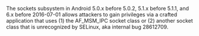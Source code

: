 The sockets subsystem in Android 5.0.x before 5.0.2, 5.1.x before 5.1.1, and 6.x before 2016-07-01 allows attackers to gain privileges via a crafted application that uses (1) the AF_MSM_IPC socket class or (2) another socket class that is unrecognized by SELinux, aka internal bug 28612709.